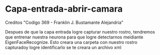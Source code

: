 # Capa-entrada-abrir-camara

Creditos "Codigo 369 - Franklin J. Bustamante Alejandria"

Despues de que la capa entrada logre capturar nuestro rostro, tendremos que entrenar nuestra neurona
para que logre detectarnos meidiante EigenFaceRecognize. Esto creara una carpeta con nuestro rostro capturadoy logre identificarlo
se te creara un archivo xml
